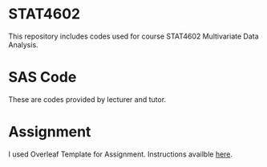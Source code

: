 # STAT4602

This repository includes codes used for course STAT4602 Multivariate Data Analysis.

# SAS Code
These are codes provided by lecturer and tutor.

# Assignment
I used Overleaf Template for Assignment. Instructions availble [here](https://blog.jez.io/2015/01/10/the-latex-homework-document-class/}). 
